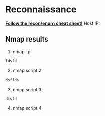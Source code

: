 # Reconnaissance
**[Follow the recon/enum cheat sheet!](recon_enum_methodology🛠)**
Host IP:

## Nmap results

1. nmap -p-
```bash
fdsfd
```
2.  nmap script 2
```bash
dsffds
```
3.  nmap script 3
```bash
dfsfd
```
4.  nmap script 4


